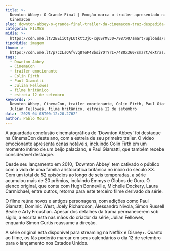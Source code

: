 ```yaml
---
title: >-
  Downton Abbey: O Grande Final | Emoção marca o trailer apresentado na
  CinemaCon
slug: downton-abbey-o-grande-final-trailer-da-cinemacon-traz-despedida-emocionante
categoria: FILMES
midia: >-
  https://cdn.ome.lt/2BEiiOtyLUtktt3jO-xq0SrMv30=/987x0/smart/uploads/conteudo/fotos/OMELETE_CAPA_-_2025-04-02T194019.598.png
tipoMidia: imagem
thumb: >-
  https://cdn.ome.lt/p7czLsQAfvvq8ToP4BbsiYOTYrI=/480x360/smart/extras/conteudos/omelete_THUMB_-_2025-04-02T194006.248.png
tags:
  - Downton Abbey
  - CinemaCon
  - trailer emocionante
  - Colin Firth
  - Paul Giamatti
  - Julian Fellowes
  - filme britânico
  - estreia 12 de setembro
keywords: >-
  Downton Abbey, CinemaCon, trailer emocionante, Colin Firth, Paul Giamatti,
  Julian Fellowes, filme britânico, estreia 12 de setembro
data: '2025-04-03T00:12:20.276Z'
author: Pablo Moura
---
```


A aguardada conclusão cinematográfica de 'Downton Abbey' foi destaque na CinemaCon deste ano, com a estreia de seu primeiro trailer. O vídeo emocionante apresenta cenas notáveis, incluindo Colin Firth em um momento íntimo de um beijo palaciano, e Paul Giamatti, que também recebe considerável destaque.

Desde seu lançamento em 2010, 'Downton Abbey' tem cativado o público com a vida de uma família aristocrática britânica no início do século XX. Com um total de 52 episódios ao longo de seis temporadas, a série acumulou mais de 20 prêmios, incluindo Emmys e Globos de Ouro. O elenco original, que conta com Hugh Bonneville, Michelle Dockery, Laura Carmichael, entre outros, retorna para este terceiro filme derivado da série.

O filme reúne novos e antigos personagens, com adições como Paul Giamatti, Dominic West, Joely Richardson, Alessandro Nivola, Simon Russell Beale e Arty Froushan. Apesar dos detalhes da trama permanecerem sob sigilo, a escrita está nas mãos do criador da série, Julian Fellowes, enquanto Simon Curtis reassume a direção.

A série original está disponível para streaming na Netflix e Disney+. Quanto ao filme, os fãs poderão marcar em seus calendários o dia 12 de setembro para o lançamento nos Estados Unidos.
